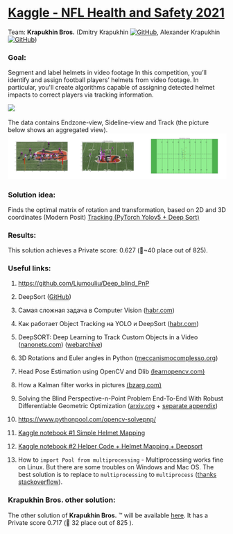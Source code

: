 # [Kaggle - NFL Health and Safety 2021](https://www.kaggle.com/c/nfl-health-and-safety-helmet-assignment/overview)

Team: **Krapukhin Bros.** (Dmitry Krapukhin [![GitHub](https://img.shields.io/badge/--181717?logo=github&logoColor=ffffff)](https://github.com/krapukhin), Alexander Krapukhin [![GitHub](https://img.shields.io/badge/--181717?logo=github&logoColor=ffffff)](https://github.com/akrapukhin))

### Goal: 
Segment and label helmets in video footage 
In this competition, you’ll identify and assign football players’ helmets from video footage. In particular, you'll create algorithms capable of assigning detected helmet impacts to correct players via tracking information.

![](https://storage.googleapis.com/kaggle-media/competitions/NFL%20player%20safety%20analytics/assingment_example.gif.gif)

The data contains Endzone-view, Sideline-view and Track (the picture below shows an aggregated view).
![](input/57995_000109_1_EST.jpg)

### Solution idea: 

Finds the optimal matrix of rotation and transformation, based on 2D and 3D coordinates (Modern Posit)
[Tracking (PyTorch Yolov5 + Deep Sort)](https://github.com/mikel-brostrom/Yolov5_DeepSort_Pytorch)

### Results: 
This solution achieves a Private score: 0.627 (🥈~40 place out of 825).
 

### Useful links:

1. https://github.com/Liumouliu/Deep_blind_PnP

2. DeepSort ([GitHub](https://github.com/mikel-brostrom/Yolov5_DeepSort_Pytorch/blob/master/deep_sort_pytorch/deep_sort/deep_sort.py))

3. Самая сложная задача в Computer Vision ([habr.com](https://habr.com/ru/company/recognitor/blog/505694/)) 

4. Как работает Object Tracking на YOLO и DeepSort ([habr.com](https://habr.com/ru/post/514450/)) 

5. DeepSORT: Deep Learning to Track Custom Objects in a Video ([nanonets.com](https://nanonets.com/blog/object-tracking-deepsort/)) ([webarchive](https://web.archive.org/web/20191028211732/))  


6. 3D Rotations and Euler angles in Python ([meccanismocomplesso.org](https://www.meccanismocomplesso.org/en/3d-rotations-and-euler-angles-in-python/))  

7. Head Pose Estimation using OpenCV and Dlib [(learnopencv.com)](https://learnopencv.com/head-pose-estimation-using-opencv-and-dlib/)  

8.  How a Kalman filter works in pictures [(bzarg.com)](https://www.bzarg.com/p/how-a-kalman-filter-works-in-pictures/)   

9.  Solving the Blind Perspective-n-Point Problem End-To-End With Robust Differentiable Geometric Optimization ([arxiv.org](https://arxiv.org/pdf/2007.14628.pdf) + [separate appendix](https://static-content.springer.com/esm/chp%3A10.1007%2F978-3-030-58536-5_15/MediaObjects/504434_1_En_15_MOESM1_ESM.pdf))  

10. https://www.pythonpool.com/opencv-solvepnp/
11. [Kaggle notebook #1 Simple Helmet Mapping](https://www.kaggle.com/its7171/nfl-baseline-simple-helmet-mapping)
12. [Kaggle notebook #2 Helper Code + Helmet Mapping + Deepsort
](https://www.kaggle.com/robikscube/helper-code-helmet-mapping-deepsort)
13. How to `import Pool from multiprocessing` - Multiprocessing works fine on Linux. But there are some troubles on Windows and Mac OS. The best solution is to replace to `multiprocessing` to `multiprocess` ([thanks stackoverflow](https://stackoverflow.com/questions/52127722/multiprocessing-pool-map-does-not-do-anything)).

### **Krapukhin Bros.** other solution:
The other solution of **Krapukhin Bros.** ™  will be available [here](https://github.com/akrapukhin?tab=overview&from=2021-11-01&to=2021-11-30). It has a Private score  0.717 (🥈 32 place out of 825 ). 
